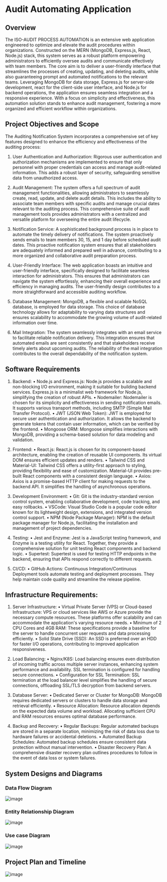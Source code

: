 # Audit Automating Application 

## Overview
The ISO-AUDIT PROCESS AUTOMATION is an extensive web application engineered to optimize and elevate the audit procedures within organizations. Constructed on the MERN (MongoDB, Express.js, React, Node.js) stack, this system serves as a robust platform empowering administrators to efficiently oversee audits and communicate effectively with team members. The core aim is to deliver a user-friendly interface that streamlines the processes of creating, updating, and deleting audits, while also guaranteeing prompt and automated notifications to the relevant teams. Leveraging MongoDB for data storage, Express.js for server-side development, react for the client-side user interface, and Node.js for backend operations, the application ensures seamless integration and a responsive experience. With a focus on simplicity and effectiveness, this automation solution stands to enhance audit management, fostering a more organized and efficient workflow within organizations.

## Project Objectives and Scope
The Auditing Notification System incorporates a comprehensive set of key features designed to enhance the efficiency and effectiveness of the auditing process:

1. User Authentication and Authorization: Rigorous user authentication and authorization mechanisms are implemented to ensure that only personnel with proper credentials can access and manage audit-related information. This adds a robust layer of security, safeguarding sensitive data from unauthorized access.

2. Audit Management: The system offers a full spectrum of audit management functionalities, allowing administrators to seamlessly create, read, update, and delete audit details. This includes the ability to associate team members with specific audits and manage crucial dates relevant to the auditing process. This comprehensive suite of audit management tools provides administrators with a centralized and versatile platform for overseeing the entire audit lifecycle.

3. Notification Service: A sophisticated background process is in place to automate the timely delivery of notifications. The system proactively sends emails to team members 30, 15, and 1 day before scheduled audit dates. This proactive notification system ensures that all stakeholders are adequately informed and prepared well in advance, contributing to a more organized and collaborative audit preparation process.

4. User-Friendly Interface: The web application boasts an intuitive and user-friendly interface, specifically designed to facilitate seamless interaction for administrators. This ensures that administrators can navigate the system effortlessly, enhancing their overall experience and efficiency in managing audits. The user-friendly design contributes to a more straightforward and accessible auditing workflow.

5. Database Management: MongoDB, a flexible and scalable NoSQL database, is employed for data storage. This choice of database technology allows for adaptability to varying data structures and ensures scalability to accommodate the growing volume of audit-related information over time. 

6. Mail Integration: The system seamlessly integrates with an email service to facilitate reliable notification delivery. This integration ensures that automated emails are sent consistently and that stakeholders receive timely alerts about upcoming audits. The reliability of the mail integration contributes to the overall dependability of the notification system.

## Software Requirements

1.	Backend:
•	Node.js and Express.js: Node.js provides a scalable and non-blocking I/O environment, making it suitable for building backend services. Express.js is a minimalist web framework for Node.js, simplifying the creation of robust APIs.
•	Nodemailer: Nodemailer is chosen for its simplicity and effectiveness in sending notification emails. It supports various transport methods, including SMTP (Simple Mail Transfer Protocol).
•	JWT (JSON Web Token): JWT is employed for secure user authentication and authorization. It allows the backend to generate tokens that contain user information, which can be verified by the frontend.
•	Mongoose ORM: Mongoose simplifies interactions with MongoDB, providing a schema-based solution for data modeling and validation.

2.	Frontend:
•	React.js: React.js is chosen for its component-based architecture, enabling the creation of reusable UI components. Its virtual DOM ensures efficient updates and renders.
•	Tailwind CSS and Material-UI: Tailwind CSS offers a utility-first approach to styling, providing flexibility and ease of customization. Material-UI provides pre-built React components with a consistent design language.
•	Axios: Axios is a promise-based HTTP client for making requests to the backend API. It simplifies the handling of asynchronous operations.

3.	Development Environment:
•	Git: Git is the industry-standard version control system, enabling collaborative development, code tracking, and easy rollbacks.
•	VSCode: Visual Studio Code is a popular code editor known for its lightweight design, extensions, and integrated version control support.
•	NPM (Node Package Manager): NPM is the default package manager for Node.js, facilitating the installation and management of project dependencies.

4.	Testing:
•	Jest and Enzyme: Jest is a JavaScript testing framework, and Enzyme is a testing utility for React. Together, they provide a comprehensive solution for unit testing React components and backend logic.
•	Supertest: Supertest is used for testing HTTP endpoints in the backend, ensuring that APIs respond correctly to different requests.

5. CI/CD:
•	GitHub Actions: Continuous Integration/Continuous Deployment tools automate testing and deployment processes. They help maintain code quality and streamline the release pipeline.

##	Infrastructure Requirements:

1.	Server Infrastructure:
•	Virtual Private Server (VPS) or Cloud-based Infrastructure: VPS or cloud services like AWS or Azure provide the necessary compute resources. These platforms offer scalability and can accommodate the application's varying resource needs.
•	Minimum of 2 CPU Cores and 4GB RAM: These specifications provide a baseline for the server to handle concurrent user requests and data processing efficiently.
•	Solid State Drive (SSD): An SSD is preferred over an HDD for faster I/O operations, contributing to improved application responsiveness.

2.	Load Balancing:
•	Nginx/K8S: Load balancing ensures even distribution of incoming traffic across multiple server instances, enhancing system performance and availability. SSL termination is configured for handling secure connections.
•	Configuration for SSL Termination: SSL termination at the load balancer level simplifies the handling of secure connections, offloading SSL/TLS decryption from backend servers.

3.	Database Server:
•	Dedicated Server or Cluster for MongoDB: MongoDB requires dedicated servers or clusters to handle data storage and retrieval efficiently.
•	Resource Allocation: Resource allocation depends on the expected data volume and workload. Allocating sufficient CPU and RAM resources ensures optimal database performance.

4.	Backup and Recovery:
•	Regular Backups: Regular automated backups are stored in a separate location, minimizing the risk of data loss due to hardware failures or accidental deletions.
•	Automated Backup Schedules: Automated backup schedules ensure consistent data protection without manual intervention.
•	Disaster Recovery Plan: A comprehensive disaster recovery plan outlines procedures to follow in the event of data loss or system failures.

## System Designs and Diagrams

### Data Flow Diagram
![image](https://github.com/Fluid-Controls-ISO-Audit-Automation/docs/assets/86071680/df313815-7686-4176-9ea4-0b5ae15b30d2)
### Entity Relationship Diagram
![image](https://github.com/Fluid-Controls-ISO-Audit-Automation/docs/assets/86071680/2d97a0bf-617e-4499-845f-b86ad18c5bee)
### Use case Diagram
![image](https://github.com/Fluid-Controls-ISO-Audit-Automation/docs/assets/86071680/9101c999-ec17-438c-b70b-047413a1c29a)

## Project Plan and Timeline

![image](https://github.com/Fluid-Controls-ISO-Audit-Automation/docs/assets/86071680/2dc07926-890a-44f2-b7b8-d65989bbac91)
